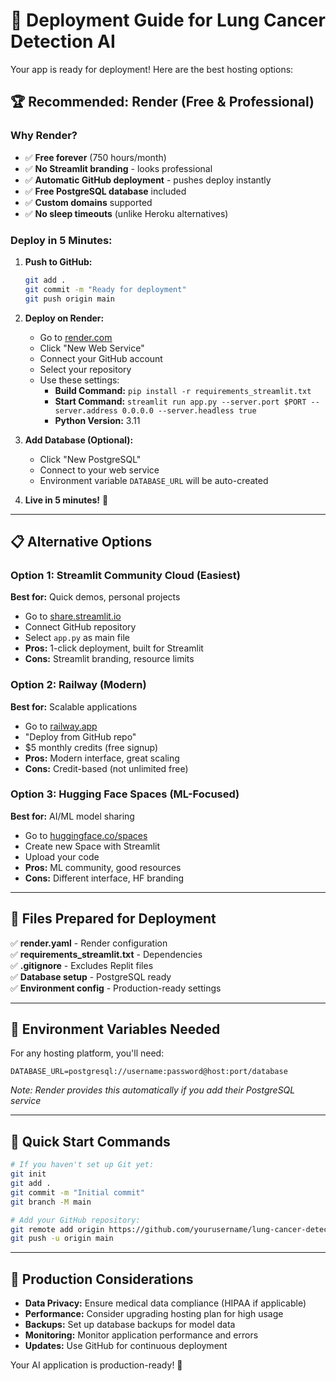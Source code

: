 # 🚀 Deployment Guide for Lung Cancer Detection AI

Your app is ready for deployment! Here are the best hosting options:

## 🏆 Recommended: Render (Free & Professional)

### Why Render?
- ✅ **Free forever** (750 hours/month)
- ✅ **No Streamlit branding** - looks professional
- ✅ **Automatic GitHub deployment** - pushes deploy instantly
- ✅ **Free PostgreSQL database** included
- ✅ **Custom domains** supported
- ✅ **No sleep timeouts** (unlike Heroku alternatives)

### Deploy in 5 Minutes:

1. **Push to GitHub:**
   ```bash
   git add .
   git commit -m "Ready for deployment"
   git push origin main
   ```

2. **Deploy on Render:**
   - Go to [render.com](https://render.com)
   - Click "New Web Service"
   - Connect your GitHub account
   - Select your repository
   - Use these settings:
     - **Build Command:** `pip install -r requirements_streamlit.txt`
     - **Start Command:** `streamlit run app.py --server.port $PORT --server.address 0.0.0.0 --server.headless true`
     - **Python Version:** 3.11

3. **Add Database (Optional):**
   - Click "New PostgreSQL" 
   - Connect to your web service
   - Environment variable `DATABASE_URL` will be auto-created

4. **Live in 5 minutes!** 🎉

---

## 📋 Alternative Options

### Option 1: Streamlit Community Cloud (Easiest)
**Best for:** Quick demos, personal projects
- Go to [share.streamlit.io](https://share.streamlit.io)
- Connect GitHub repository
- Select `app.py` as main file
- **Pros:** 1-click deployment, built for Streamlit
- **Cons:** Streamlit branding, resource limits

### Option 2: Railway (Modern)
**Best for:** Scalable applications
- Go to [railway.app](https://railway.app)
- "Deploy from GitHub repo"
- $5 monthly credits (free signup)
- **Pros:** Modern interface, great scaling
- **Cons:** Credit-based (not unlimited free)

### Option 3: Hugging Face Spaces (ML-Focused)
**Best for:** AI/ML model sharing
- Go to [huggingface.co/spaces](https://huggingface.co/spaces)
- Create new Space with Streamlit
- Upload your code
- **Pros:** ML community, good resources
- **Cons:** Different interface, HF branding

---

## 📁 Files Prepared for Deployment

✅ **render.yaml** - Render configuration  
✅ **requirements_streamlit.txt** - Dependencies  
✅ **.gitignore** - Excludes Replit files  
✅ **Database setup** - PostgreSQL ready  
✅ **Environment config** - Production-ready settings  

---

## 🔧 Environment Variables Needed

For any hosting platform, you'll need:

```
DATABASE_URL=postgresql://username:password@host:port/database
```

*Note: Render provides this automatically if you add their PostgreSQL service*

---

## 🎯 Quick Start Commands

```bash
# If you haven't set up Git yet:
git init
git add .
git commit -m "Initial commit"
git branch -M main

# Add your GitHub repository:
git remote add origin https://github.com/yourusername/lung-cancer-detection.git
git push -u origin main
```

---

## 🏥 Production Considerations

- **Data Privacy:** Ensure medical data compliance (HIPAA if applicable)
- **Performance:** Consider upgrading hosting plan for high usage
- **Backups:** Set up database backups for model data
- **Monitoring:** Monitor application performance and errors
- **Updates:** Use GitHub for continuous deployment

Your AI application is production-ready! 🚀